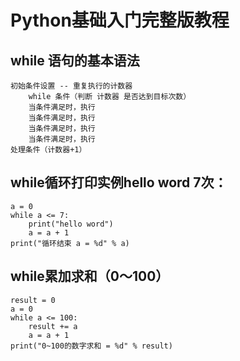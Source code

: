 # Python基础入门完整版教程
## while 语句的基本语法
```
初始条件设置 -- 重复执行的计数器
    while 条件（判断 计数器 是否达到目标次数）
    当条件满足时，执行
    当条件满足时，执行
    当条件满足时，执行
    当条件满足时，执行
处理条件（计数器+1）
```
## while循环打印实例hello word 7次：
```
a = 0
while a <= 7:
    print("hello word")
    a = a + 1
print("循环结束 a = %d" % a)
```
## while累加求和（0～100）
```
result = 0
a = 0
while a <= 100:
    result += a
    a = a + 1
print("0~100的数字求和 = %d" % result)
```
